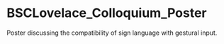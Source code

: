 # BSCLovelace_Colloquium_Poster
Poster discussing the compatibility of sign language with gestural input.

